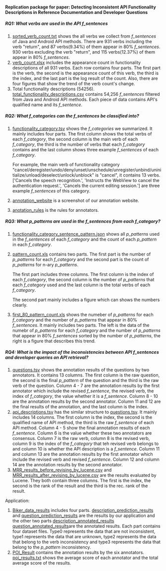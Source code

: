 #### Replication package for paper: Detecting Inconsistent API Functionality Descriptions in Reference Documentation and Developer Questions

##### RQ1: What verbs are used in the API _f\_sentences_

1. [sorted_verb_count.txt](https://github.com/ASE2019Verb/ASE2019Verb.github.io/blob/master/RQ1/sorted_verb_count.txt) shows the all verbs we collect from _f\_sentences_ of Java and Android API methods. There are 931 verbs including the verb "return", and 87 verbs(9.34%) of them appear in 80% _f\_sentences_. 930 verbs excluding the verb "return", and 115 verbs(12.37%) of them appear in 80% _f\_sentences_.
2. [verb_count.xlsx](https://github.com/ASE2019Verb/ASE2019Verb.github.io/blob/master/RQ1/verb_count.xlsx) includes the appearance count in functionality descriptions of all 931 verbs. Each row contains four parts. The first part is the verb, the second is the appearance count of this verb, the third is the index, and the last part is the log result of the count. Also, there are four figures that show the trend of the verb count's change. 
3. Total functionality descriptions (54256). [total_functionality_descriptions.csv](https://github.com/ASE2019Verb/ASE2019Verb.github.io/blob/master/RQ1/total_functionality_descriptions.csv) contains 54,256 _f\_sentences_ filtered from Java and Android API methods. Each piece of data contains API's qualified name and its _f\_sentence_.

##### RQ2: What _f\_categories_ can the _f\_sentences_ be classified into?

1. [functionality_category.tsv](https://github.com/ASE2019Verb/ASE2019Verb.github.io/blob/master/RQ2/functionality_category.tsv) shows the _f\_categories_ we summarized. It mainly includes four parts. The first column shows the total verbs of each _f\_category_, the second column is the main verb of each _f\_category_, the third is the number of verbs that each _f\_category_ contains and the last column shows three example _f\_sentences_ of each _f\_category_.

   For example, the main verb of functionality category "cancel/deregister/undo/deny/unset/unschedule/unregister/unbind/uninitialize/unload/deselect/unlock/unblock" is "cancel", it contains 13 verbs. ['Cancels the speech recognition.', 'Instructs the WebView to cancel the authentication request.', 'Cancels the current editing session.'] are three example _f\_sentences_ of this category.

2. [annotation_website](https://github.com/ASE2019Verb/ASE2019Verb.github.io/blob/master/RQ2/annotation_website.png) is a screenshot of our annotation website.

3. [anotation_rules](https://github.com/ASE2019Verb/ASE2019Verb.github.io/blob/master/RQ2/annotation_rules.md) is the rules for annotators.

##### RQ3: What _p\_patterns_ are used in the _f\_sentences_ from each _f\_category_?

1. [functionality_category_sentence_pattern.json](https://github.com/ASE2019Verb/ASE2019Verb.github.io/blob/master/RQ3/functionality_category_sentence_pattern.json) shows all _p\_patterns_ used in the _f\_sentences_ of each _f\_category_ and the count of each _p\_pattern_ in each _f\_category_.

2. [pattern_count.xls](https://github.com/ASE2019Verb/ASE2019Verb.github.io/blob/master/RQ3/pattern_count.xls) contains two parts. The first part is the number of _p\_patterns_ for each _f\_category_ and the second part is the count of _p\_patterns_ for n-ary _p\_patterns_.

   The first part includes three columns. The first column is the index of each _f\_category_, the second column is the number of _p\_patterns_ that each _f\_category_ used and the last column is the total verbs of each _f\_category_.

   The second part mainly includes a figure which can shows the numbers clearly.

3. [first_80\_pattern_count.xls](https://github.com/ASE2019Verb/ASE2019Verb.github.io/blob/master/RQ3/first_80_pattern_count.xls) shows the numeber of _p\_patterns_ for each _f\_category_ and the number of _p\_patterns_ that appear in 80%  _f\_sentences_. It mainly includes two parts. The left is the data of the numebr of _p\_patterns_ for each _f\_category_ and the number of _p\_patterns_ that appear in 80%  _f\_sentences_ sorted by the number of _p\_patterns_, the right is a figure that describes this trend.

##### RQ4: What is the impact of the inconsistencies between API _f\_sentences_ and developer queries on API retrieval?

1. [questions.tsv](https://github.com/ASE2019Verb/ASE2019Verb.github.io/blob/master/RQ4/questions.tsv) shows the annotation results of the questions by two annotators. It contains 13 columns. The first column is the raw question, the second is the final _p\_pattern_ of the question and the third is the raw verb of the question. Column 4 - 7 are the annotation results by the first annotator which include the revised _f\_sentence_, the revised verb, the index of _f\_category_, the value whether it is a _f\_sentence_. Column 8 - 10 are the annotation results by the second annotator. Column 11 and 12 are the final results of the annotation, and the last column is the index.
2. [api_descriptions.tsv](https://github.com/ASE2019Verb/ASE2019Verb.github.io/blob/master/RQ4/api_descriptions.tsv) has the similar structure to [questions.tsv](https://github.com/ASE2019Verb/ASE2019Verb.github.io/blob/master/RQ4/questions.tsv). It mainly includes 14 columns. The first column is the index, the second is the qualified name of API method, the third is the raw _f\_sentence_ of each API method. Column 4 - 5 show the final annotation results of each _f\_sentence_. Column 6 is the value whether these two annotators are consensus. Column 7 is the raw verb, column 8 is the revised verb, column 9 is the index of the _f\_category_ that teh revised verb belongs to and column 10 is whether the API description is a  _f\_sentence_. Column 11 and column 13 are the annotation results by the first annotator which include the revised verb and revised _f\_sentence_. Column 12 and column 14 are the annotation results by the second annotator.
3. [MRR_results_before_revising_by_lucene.csv](https://github.com/ASE2019Verb/ASE2019Verb.github.io/blob/master/RQ4/MRR_results_before_revising_by_lucene.csv) and [MRR_results_after_revising_by_lucene.csv](https://github.com/ASE2019Verb/ASE2019Verb.github.io/blob/master/RQ4/MRR_results_after_revising_by_lucene.csv) are the results evaluated by Lucene. They both contain three columns. The first is the index, the second is the rank of the result and the third is the rec. rank of the result.

Application:

1. [Biker_data_results](https://github.com/ASE2019Verb/ASE2019Verb.github.io/blob/master/Application/Biker_data_results) includes four parts. [description_prediction_results](https://github.com/ASE2019Verb/ASE2019Verb.github.io/blob/master/Application/Biker_data_results/description_prediction_results) and [question_prediction_results](https://github.com/ASE2019Verb/ASE2019Verb.github.io/blob/master/Application/Biker_data_results/question_prediction_results) are the results by our application and the other two parts [description_annotated_results](https://github.com/ASE2019Verb/ASE2019Verb.github.io/blob/master/Application/Biker_data_results/description_annotated_results) [question_annotated_results](https://github.com/ASE2019Verb/ASE2019Verb.github.io/blob/master/Application/Biker_data_results/question_annotated_results)are the annotated results. Each part contains four dataset files. Type0 represents the data that are not inconsistent, type1 represents the data that are unknown, type2 represents the data that belong to the verb inconsistency and type3 represents the data that belong to the _p\_pattern_ inconsistency.
2. [POI_Result](https://github.com/ASE2019Verb/ASE2019Verb.github.io/blob/master/Application/POI_Result) contains the annotation results by the six annotators. [poi_results.txt](https://github.com/ASE2019Verb/ASE2019Verb.github.io/blob/master/Application/POI_Result/poi_result.txt) shows the average score of each annotator and the total average score of the results.